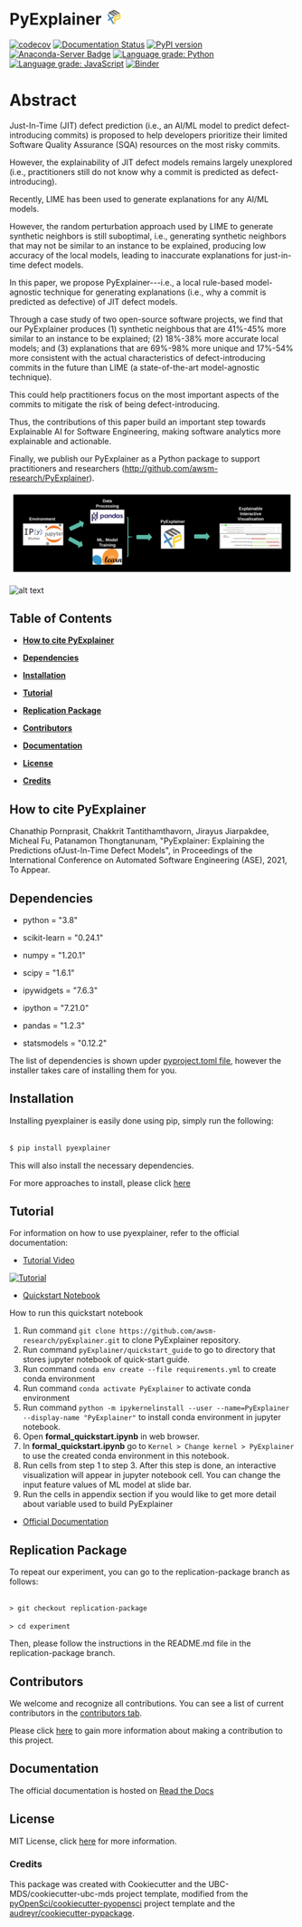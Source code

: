 # PyExplainer ![logo](img/logo_30x30.png)

[![codecov](https://codecov.io/gh/awsm-research/pyExplainer/branch/master/graph/badge.svg?token=3HQBAEXK21)](https://codecov.io/gh/awsm-research/pyExplainer)
[![Documentation Status](https://readthedocs.org/projects/pyexplainer/badge/?version=latest)](https://pyexplainer.readthedocs.io/en/latest/?badge=latest)
[![PyPI version](https://badge.fury.io/py/pyexplainer.svg)](https://badge.fury.io/py/pyexplainer)
[![Anaconda-Server Badge](https://anaconda.org/conda-forge/pyexplainer/badges/version.svg)](https://anaconda.org/conda-forge/pyexplainer)
[![Language grade: Python](https://img.shields.io/lgtm/grade/python/g/awsm-research/pyExplainer.svg?logo=lgtm&logoWidth=18)](https://lgtm.com/projects/g/awsm-research/pyExplainer/context:python)
[![Language grade: JavaScript](https://img.shields.io/lgtm/grade/javascript/g/awsm-research/pyExplainer.svg?logo=lgtm&logoWidth=18)](https://lgtm.com/projects/g/awsm-research/pyExplainer/context:javascript)
[![Binder](https://mybinder.org/badge_logo.svg)](https://mybinder.org/v2/gh/MichaelFu1998-create/pyexplainer_notebook.git/HEAD)

  

# Abstract

  

Just-In-Time (JIT) defect prediction (i.e., an AI/ML model to predict defect-introducing commits) is proposed to help developers prioritize their limited Software Quality Assurance (SQA) resources on the most risky commits.

However, the explainability of JIT defect models remains largely unexplored (i.e., practitioners still do not know why a commit is predicted as defect-introducing).

Recently, LIME has been used to generate explanations for any AI/ML models.

However, the random perturbation approach used by LIME to generate synthetic neighbors is still suboptimal, i.e., generating synthetic neighbors that may not be similar to an instance to be explained, producing low accuracy of the local models, leading to inaccurate explanations for just-in-time defect models.

In this paper, we propose PyExplainer---i.e., a local rule-based model-agnostic technique for generating explanations (i.e., why a commit is predicted as defective) of JIT defect models.

Through a case study of two open-source software projects, we find that our PyExplainer produces (1) synthetic neighbous that are 41%-45% more similar to an instance to be explained; (2) 18%-38% more accurate local models; and (3) explanations that are 69\%-98\% more unique and 17%-54% more consistent with the actual characteristics of defect-introducing commits in the future than LIME (a state-of-the-art model-agnostic technique).

This could help practitioners focus on the most important aspects of the commits to mitigate the risk of being defect-introducing.

Thus, the contributions of this paper build an important step towards Explainable AI for Software Engineering, making software analytics more explainable and actionable.

Finally, we publish our PyExplainer as a Python package to support practitioners and researchers (http://github.com/awsm-research/PyExplainer).

  

![pipeline](img/pipeline.png)

![alt text](img/pyexplainer_snap_demo.gif)

  

## Table of Contents

  

* **[How to cite PyExplainer](#how-to-cite-pyexplainer)**

* **[Dependencies](#dependencies)**

* **[Installation](#installation)**

* **[Tutorial](#tutorial)**

* **[Replication Package](#replication-package)**

* **[Contributors](#contributors)**

* **[Documentation](#documentation)**

* **[License](#license)**

* **[Credits](#credits)**

  

## How to cite PyExplainer

  

Chanathip Pornprasit, Chakkrit Tantithamthavorn, Jirayus Jiarpakdee, Micheal Fu, Patanamon Thongtanunam, "PyExplainer: Explaining the Predictions ofJust-In-Time Defect Models", in Proceedings of the International Conference on Automated Software Engineering (ASE), 2021, To Appear.

  

## Dependencies

  

- python = "3.8"

- scikit-learn = "0.24.1"

- numpy = "1.20.1"

- scipy = "1.6.1"

- ipywidgets = "7.6.3"

- ipython = "7.21.0"

- pandas = "1.2.3"

- statsmodels = "0.12.2"

  

The list of dependencies is shown upder [pyproject.toml file](https://github.com/awsm-research/pyExplainer/blob/master/pyproject.toml), however the installer takes care of installing them for you.

  

## Installation

  

Installing pyexplainer is easily done using pip, simply run the following:

  

```bash

$ pip install pyexplainer

```

This will also install the necessary dependencies.

  

For more approaches to install, please click [here](https://pyexplainer.readthedocs.io/en/latest/installation.html)

  
  

## Tutorial

  

For information on how to use pyexplainer, refer to the official documentation:

- [Tutorial Video](https://www.youtube.com/watch?v=p6uff4iYtHo)

  

[![Tutorial](https://img.youtube.com/vi/p6uff4iYtHo/hqdefault.jpg)](https://www.youtube.com/watch?v=p6uff4iYtHo "Tutorial")

- [Quickstart Notebook](https://github.com/awsm-research/pyExplainer/blob/master/quickstart_guide/formal_quickstart.ipynb)

How to run this quickstart notebook

1. Run command `git clone https://github.com/awsm-research/pyExplainer.git` to clone PyExplainer repository.
2. Run command `pyExplainer/quickstart_guide` to go to directory that stores jupyter notebook of quick-start guide.
3. Run command `conda env create --file requirements.yml` to create conda environment
4. Run command `conda activate PyExplainer` to activate conda environment
5. Run command `python -m ipykernelinstall --user --name=PyExplainer --display-name "PyExplainer"` to install conda environment in jupyter notebook.  
6. Open **formal_quickstart.ipynb** in web browser.
7. In **formal_quickstart.ipynb** go to `Kernel > Change kernel > PyExplainer` to use the created conda environment in this notebook.
8. Run cells from step 1 to step 3. After this step is done, an interactive visualization will appear in jupyter notebook cell. You can change the input feature values of ML model at slide bar.
9. Run the cells in appendix section if you would like to get more detail about variable used to build PyExplainer

- [Official Documentation](https://pyexplainer.readthedocs.io/en/latest/)

  
  

## Replication Package

  

To repeat our experiment, you can go to the replication-package branch as follows:

```

> git checkout replication-package

> cd experiment

```

  

Then, please follow the instructions in the README.md file in the replication-package branch.

  
  

## Contributors

  

We welcome and recognize all contributions. You can see a list of current contributors in the [contributors tab](https://github.com/awsm-research/pyExplainer/graphs/contributors).

  

Please click [here](https://pyexplainer.readthedocs.io/en/latest/contributing.html) to gain more information about making a contribution to this project.

  

## Documentation

  

The official documentation is hosted on [Read the Docs](https://pyexplainer.readthedocs.io/en/latest/)

  

## License

  

MIT License, click [here](https://github.com/awsm-research/pyExplainer/blob/master/LICENSE) for more information.

  

### Credits

  

This package was created with Cookiecutter and the UBC-MDS/cookiecutter-ubc-mds project template, modified from the [pyOpenSci/cookiecutter-pyopensci](https://github.com/pyOpenSci/cookiecutter-pyopensci) project template and the [audreyr/cookiecutter-pypackage](https://github.com/audreyr/cookiecutter-pypackage).
